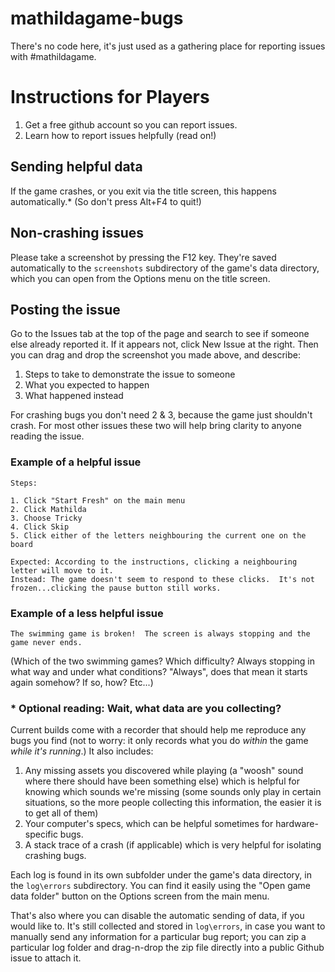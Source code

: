 # mathildagame-bugs
There's no code here, it's just used as a gathering place for reporting issues with #mathildagame.

# Instructions for Players
1. Get a free github account so you can report issues.
2. Learn how to report issues helpfully (read on!)

## Sending helpful data

If the game crashes, or you exit via the title screen, this happens automatically.*  (So don't press Alt+F4 to quit!)

## Non-crashing issues

Please take a screenshot by pressing the F12 key.  They're saved automatically to the `screenshots` subdirectory of the game's data directory, which you can open from the Options menu on the title screen.

## Posting the issue

Go to the Issues tab at the top of the page and search to see if someone else already reported it.  If it appears not, click New Issue at the right.  Then you can drag and drop the screenshot you made above, and describe:

1. Steps to take to demonstrate the issue to someone
2. What you expected to happen
3. What happened instead

For crashing bugs you don't need 2 & 3, because the game just shouldn't crash.  For most other issues these two will help bring clarity to anyone reading the issue.

### Example of a helpful issue

```
Steps:

1. Click "Start Fresh" on the main menu
2. Click Mathilda
3. Choose Tricky
4. Click Skip
5. Click either of the letters neighbouring the current one on the board

Expected: According to the instructions, clicking a neighbouring letter will move to it.
Instead: The game doesn't seem to respond to these clicks.  It's not frozen...clicking the pause button still works.
```

### Example of a less helpful issue

```
The swimming game is broken!  The screen is always stopping and the game never ends.
```

(Which of the two swimming games?  Which difficulty?  Always stopping in what way and under what conditions?  "Always", does that mean it starts again somehow?  If so, how?  Etc...)

### * Optional reading: Wait, what data are you collecting?

Current builds come with a recorder that should help me reproduce any bugs you find (not to worry: it only records what you do *within* the game *while it's running*.)  It also includes:

1. Any missing assets you discovered while playing (a "woosh" sound where there should have been something else) which is helpful for knowing which sounds we're missing (some sounds only play in certain situations, so the more people collecting this information, the easier it is to get all of them)
2. Your computer's specs, which can be helpful sometimes for hardware-specific bugs.
3. A stack trace of a crash (if applicable) which is very helpful for isolating crashing bugs.

Each log is found in its own subfolder under the game's data directory, in the `log\errors` subdirectory.  You can find it easily using the "Open game data folder" button on the Options screen from the main menu.

That's also where you can disable the automatic sending of data, if you would like to.  It's still collected and stored in `log\errors`, in case you want to manually send any information for a particular bug report; you can zip a particular log folder and drag-n-drop the zip file directly into a public Github issue to attach it.
